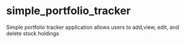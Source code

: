 # simple_portfolio_tracker
Simple portfolio tracker application allows users to add,view, edit, and delete stock holdings
